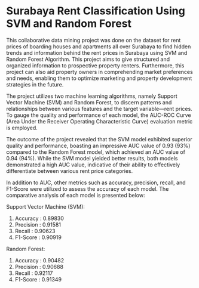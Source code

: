 # Surabaya Rent Classification Using SVM and Random Forest

This collaborative data mining project was done on the dataset for rent prices of boarding houses and apartments all over Surabaya to find hidden trends and information behind the rent prices in Surabaya using SVM and Random Forest Algorithm. This project aims to give structured and organized information to prospective property renters. Furthermore, this project can also aid property owners in comprehending market preferences and needs, enabling them to optimize marketing and property development strategies in the future.

The project utilizes two machine learning algorithms, namely Support Vector Machine (SVM) and Random Forest, to discern patterns and relationships between various features and the target variable—rent prices. To gauge the quality and performance of each model, the AUC-ROC Curve (Area Under the Receiver Operating Characteristic Curve) evaluation metric is employed.

The outcome of the project revealed that the SVM model exhibited superior quality and performance, boasting an impressive AUC value of 0.93 (93%) compared to the Random Forest model, which achieved an AUC value of 0.94 (94%). While the SVM model yielded better results, both models demonstrated a high AUC value, indicative of their ability to effectively differentiate between various rent price categories.

In addition to AUC, other metrics such as accuracy, precision, recall, and F1-Score were utilized to assess the accuracy of each model. The comparative analysis of each model is presented below:

Support Vector Machine (SVM):
1. Accuracy   : 0.89830
2. Precision  : 0.91581
3. Recall     : 0.90623
4. F1-Score   : 0.90919

Random Forest:
1. Accuracy  : 0.90482
2. Precision : 0.90688
3. Recall    : 0.92117
4. F1-Score  : 0.91349
